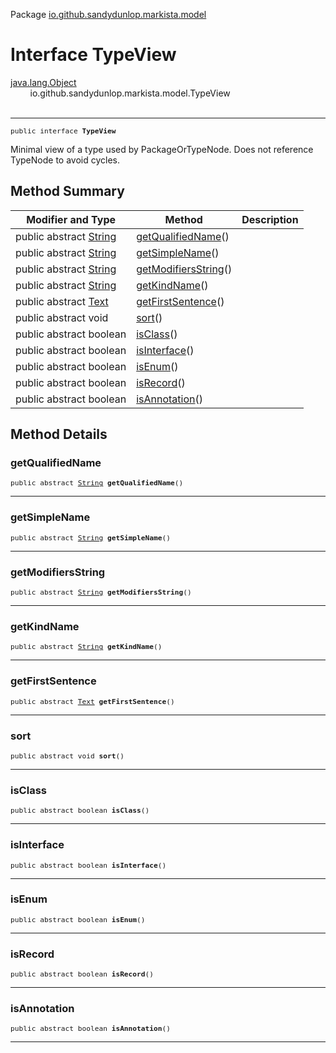 Package [io.github.sandydunlop.markista.model](index.md)

# Interface TypeView
[java.lang.Object](https://docs.oracle.com/en/java/javase/24/docs/api/java.base/java/lang/Object.html)<br/>
        io.github.sandydunlop.markista.model.TypeView<br/>
<br/>

----

<span style="font-family: monospace; font-size: 80%;">public interface __TypeView__</span>

Minimal view of a type used by PackageOrTypeNode.
Does not reference TypeNode to avoid cycles.


## Method Summary

| Modifier and Type                                                                                            | Method                                      | Description |
|--------------------------------------------------------------------------------------------------------------|---------------------------------------------|-------------|
| public abstract [String](https://docs.oracle.com/en/java/javase/24/docs/api/java.base/java/lang/String.html) | [getQualifiedName](#getqualifiedname)()     |             |
| public abstract [String](https://docs.oracle.com/en/java/javase/24/docs/api/java.base/java/lang/String.html) | [getSimpleName](#getsimplename)()           |             |
| public abstract [String](https://docs.oracle.com/en/java/javase/24/docs/api/java.base/java/lang/String.html) | [getModifiersString](#getmodifiersstring)() |             |
| public abstract [String](https://docs.oracle.com/en/java/javase/24/docs/api/java.base/java/lang/String.html) | [getKindName](#getkindname)()               |             |
| public abstract [Text](Text.md)                                                                              | [getFirstSentence](#getfirstsentence)()     |             |
| public abstract void                                                                                         | [sort](#sort)()                             |             |
| public abstract boolean                                                                                      | [isClass](#isclass)()                       |             |
| public abstract boolean                                                                                      | [isInterface](#isinterface)()               |             |
| public abstract boolean                                                                                      | [isEnum](#isenum)()                         |             |
| public abstract boolean                                                                                      | [isRecord](#isrecord)()                     |             |
| public abstract boolean                                                                                      | [isAnnotation](#isannotation)()             |             |



## Method Details

### getQualifiedName

<span style="font-family: monospace; font-size: 80%;">public abstract [String](https://docs.oracle.com/en/java/javase/24/docs/api/java.base/java/lang/String.html) __getQualifiedName__()</span>




---

### getSimpleName

<span style="font-family: monospace; font-size: 80%;">public abstract [String](https://docs.oracle.com/en/java/javase/24/docs/api/java.base/java/lang/String.html) __getSimpleName__()</span>




---

### getModifiersString

<span style="font-family: monospace; font-size: 80%;">public abstract [String](https://docs.oracle.com/en/java/javase/24/docs/api/java.base/java/lang/String.html) __getModifiersString__()</span>




---

### getKindName

<span style="font-family: monospace; font-size: 80%;">public abstract [String](https://docs.oracle.com/en/java/javase/24/docs/api/java.base/java/lang/String.html) __getKindName__()</span>




---

### getFirstSentence

<span style="font-family: monospace; font-size: 80%;">public abstract [Text](Text.md) __getFirstSentence__()</span>




---

### sort

<span style="font-family: monospace; font-size: 80%;">public abstract void __sort__()</span>




---

### isClass

<span style="font-family: monospace; font-size: 80%;">public abstract boolean __isClass__()</span>




---

### isInterface

<span style="font-family: monospace; font-size: 80%;">public abstract boolean __isInterface__()</span>




---

### isEnum

<span style="font-family: monospace; font-size: 80%;">public abstract boolean __isEnum__()</span>




---

### isRecord

<span style="font-family: monospace; font-size: 80%;">public abstract boolean __isRecord__()</span>




---

### isAnnotation

<span style="font-family: monospace; font-size: 80%;">public abstract boolean __isAnnotation__()</span>




---

